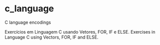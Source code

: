 # c_language
C language encodings

Exercícios em Linguagem C usando Vetores, FOR, IF e ELSE.
Exercises in Language C using Vectors, FOR, IF and ELSE. 
